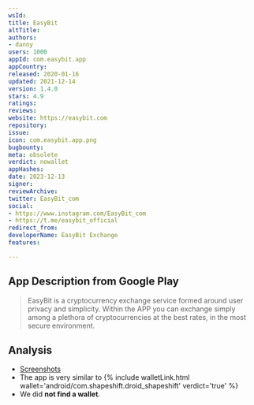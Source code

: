 ```yaml
---
wsId: 
title: EasyBit
altTitle: 
authors:
- danny
users: 1000
appId: com.easybit.app
appCountry: 
released: 2020-01-16
updated: 2021-12-14
version: 1.4.0
stars: 4.9
ratings: 
reviews: 
website: https://easybit.com
repository: 
issue: 
icon: com.easybit.app.png
bugbounty: 
meta: obsolete
verdict: nowallet
appHashes: 
date: 2023-12-13
signer: 
reviewArchive: 
twitter: EasyBit_com
social:
- https://www.instagram.com/EasyBit_com
- https://t.me/easybit_official
redirect_from: 
developerName: EasyBit Exchange
features: 

---
```


## App Description from Google Play 

> EasyBit is a cryptocurrency exchange service formed around user privacy and simplicity. Within the APP you can exchange simply among a plethora of cryptocurrencies at the best rates, in the most secure environment.

## Analysis 

- [Screenshots](https://twitter.com/BitcoinWalletz/status/1660908733915095041)
- The app is very similar to {% include walletLink.html wallet='android/com.shapeshift.droid_shapeshift' verdict='true' %}
- We did **not find a wallet**. 
